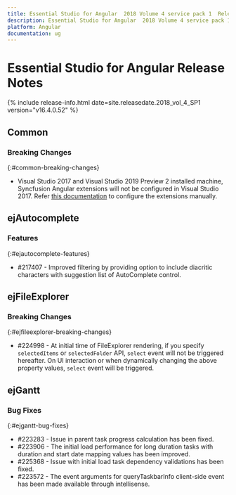 ```yaml
---
title: Essential Studio for Angular  2018 Volume 4 service pack 1  Release Notes  
description: Essential Studio for Angular  2018 Volume 4 service pack 1  Release Notes  
platform: Angular
documentation: ug
---
```


# Essential Studio for Angular  Release Notes  

{% include release-info.html date=site.releasedate.2018_vol_4_SP1  version="v16.4.0.52" %} 






## Common

### Breaking Changes
{:#common-breaking-changes}


* Visual Studio 2017 and Visual Studio 2019 Preview 2 installed machine, Syncfusion Angular extensions will not be configured in Visual Studio 2017. Refer [this documentation](https://help.syncfusion.com/common/essential-studio/utilities#vsix-installer) to configure the extensions manually. 
## ejAutocomplete

### Features
{:#ejautocomplete-features}

* \#217407 - Improved filtering by providing option to include diacritic characters with suggestion list of AutoComplete control.
## ejFileExplorer

### Breaking Changes
{:#ejfileexplorer-breaking-changes}

* \#224998 - At initial time of FileExplorer rendering, if you specify `selectedItems` or `selectedFolder` API, `select` event will not be triggered hereafter. On UI interaction or when dynamically changing the above property values, `select` event will be triggered.
## ejGantt

### Bug Fixes
{:#ejgantt-bug-fixes}

* \#223283 - Issue in parent task progress calculation has been fixed.
* \#223906 - The initial load performance for long duration tasks with duration and start date mapping values has been improved.
* \#225368 - Issue with initial load task dependency validations has been fixed.
* \#223572 - The event arguments for queryTaskbarInfo client-side event has been made available through intellisense. 

